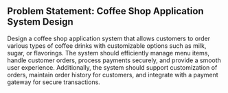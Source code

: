 ## Problem Statement: Coffee Shop Application System Design

Design a coffee shop application system that allows customers to order various types of coffee drinks with customizable options such as milk, sugar, or flavorings. The system should efficiently manage menu items, handle customer orders, process payments securely, and provide a smooth user experience. Additionally, the system should support customization of orders, maintain order history for customers, and integrate with a payment gateway for secure transactions.